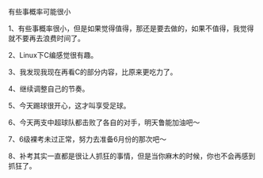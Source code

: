 有些事概率可能很小

1、有些事概率很小，但是如果觉得值得，那还是要去做的，如果不值得，我觉得就不要再去浪费时间了。

2、Linux下C编感觉很有趣。

3、我发现我现在再看C的部分内容，比原来更吃力了。

4、继续调整自己的节奏。

5、今天踢球很开心，这才叫享受足球。

6、今天两支中超球队都击败了各自的对手，明天鲁能加油吧～

7、6级裸考未过正常，努力去准备6月份的那次吧～

8、补考其实一直都是很让人抓狂的事情，但是当你麻木的时候，你也不会再感到抓狂了。
